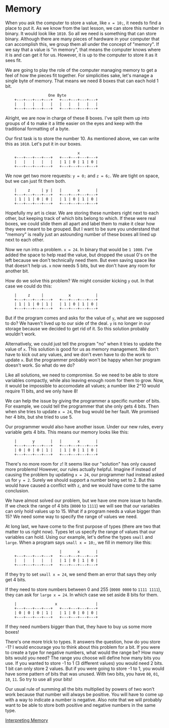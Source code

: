 # Memory

When you ask the computer to store a value, like `x = 10;`, it needs to find
a place to put it. As we know from the last lesson, we can store this number in
binary. It would look like `1010`. So all we need is something that can store
binary. Although there are many pieces of hardware in your computer that can
accomplish this, we group them all under the concept of "memory". If we say that
a value is "in memory", that means the computer knows where it is and can get it
for us. However, it is up to the computer to store it as it sees fit.

We are going to play the role of the computer managing memory to get a feel of
how the pieces fit together. For simplicities sake, let's manage a single byte
of memory. That means we need 8 boxes that can each hold 1 bit.

```
                   One Byte
    +---+---+---+---+   +---+---+---+---+
    |   |   |   |   |   |   |   |   |   |
    +---+---+---+---+   +---+---+---+---+
```

Alright, we are now in charge of these 8 boxes. I've split them up into groups
of 4 to make it a little easier on the eyes and keep with the traditional
formatting of a byte.

Our first task is to store the number 10. As mentioned above, we can write this
as `1010`. Let's put it in our boxes.

```
                                x
    +---+---+---+---+   +---+---+---+---+
    |   |   |   |   |   | 1 | 0 | 1 | 0 |
    +---+---+---+---+   +---+---+---+---+
```

We now get two more requests: `y = 0;` and `z = 6;`. We are tight on
space, but we can just fit them both.


```
    |     z     | y |   |       x       |
    +---+---+---+---+   +---+---+---+---+
    | 1 | 1 | 0 | 0 |   | 1 | 0 | 1 | 0 |
    +---+---+---+---+   +---+---+---+---+
```

Hopefully my art is clear. We are storing these numbers right next to each
other, but keeping track of which bits belong to which. If these were real
boxes, we could slide them all apart and label them to make it clear how they
were meant to be grouped. But I want to be sure you understand that "memory" is
really just an astounding number of these boxes all lined up next to each other.

Now we run into a problem. `x = 24`. In binary that would be `1 1000`. I've
added the space to help read the value, but dropped the usual 0's on the left
because we don't technically need them. But even saving space like that doesn't
help us. `x` now needs 5 bits, but we don't have any room for another bit.

How do we solve this problem? We might consider kicking `y` out. In that case we
could do this:

```
    |     z     |           x           |
    +---+---+---+---+   +---+---+---+---+
    | 1 | 1 | 0 | 1 |   | 1 | 0 | 1 | 0 |
    +---+---+---+---+   +---+---+---+---+
```

But if the program comes and asks for the value of `y`, what are we supposed to
do? We haven't lived up to our side of the deal. `y` is no longer in our storage
because we decided to get rid of it. So this solution probably wouldn't work.

Alternatively, we could just tell the program "no" when it tries to update the
value of `x`. This solution is good for us as memory management. We don't have
to kick out any values, and we don't even have to do the work to update `x`. But
the programmer probably won't be happy when her program doesn't work. So what do
we do?

Like all solutions, we need to compromise. So we need to be able to store
variables compactly, while also leaving enough room for them to grow. Now, it
would be impossible to accomodate all values; a number like 2^10 would require
11 bits, and we only have 8!

We can help the issue by giving the programmer a specific number of bits. For
example, we could tell the programmer that she only gets 4 bits. Then when she
tries to update `x = 24`, the bug would be her fault. We promised her 4 bits,
but she tried to use 5.

Our programmer would also have another issue. Under our new rules, every
variable gets 4 bits. This means our memory looks like this:

```
    |       y       |   |       x       |
    +---+---+---+---+   +---+---+---+---+
    | 0 | 0 | 0 | 1 |   | 1 | 0 | 1 | 0 |
    +---+---+---+---+   +---+---+---+---+
```

There's no more room for `z`! It seems like our "solution" has only caused more
problems! However, our rules actually helpful. Imagine if instead of causing the
problem by updating `x = 24`, our programmer had instead asked us for `y = 2`.
Surely we should support a number being set to 2. But this would have caused a
conflict with `z`, and we would have come to the same conclusion.

We have almost solved our problem, but we have one more issue to handle.  If we
check the range of 4 bits (`0000` to `1111`) we will see that our variables can
only hold values up to 15. What if a program needs a value bigger than 15? We
need some way to specify the range of values we need.

At long last, we have come to the first purpose of types (there are two that
matter to us right now). Types let us specify the range of values that our
variables can hold. Using our example, let's define the types `small` and
`large`. When a program says `small x = 10;`, we fill in memory like this:

```
                        |       x       |
    +---+---+---+---+   +---+---+---+---+
    |   |   |   |   |   | 1 | 0 | 1 | 0 |
    +---+---+---+---+   +---+---+---+---+
```

If they try to set `small x = 24`, we send them an error that says they only get
4 bits.

If they need to store numbers between 0 and 255 (`0000 0000` to `1111 1111`),
they can ask for `large x = 24`. In which case we set aside 8 bits for them.

```
    |                 x                 |
    +---+---+---+---+   +---+---+---+---+
    | 0 | 0 | 0 | 1 |   | 1 | 0 | 0 | 0 |
    +---+---+---+---+   +---+---+---+---+
```

If they need numbers bigger than that, they have to buy us some more boxes!

There's one more trick to types. It answers the question, how do you store -1?
I would encourage you to think about this problem for a bit. If you were to
create a type for negative numbers, what would the range be? How many bits would
you need? The range you choose will define how many bits you use. If you wanted
to store -1 to 1 (3 different values) you would need 2 bits. 1 bit can only
store 2 values. But if you were going to store -1 to 1, you would have some
pattern of bits that was unused. With two bits, you have `00`, `01`, `10`, `11`.
So try to use all your bits!

Our usual rule of summing all the bits multiplied by powers of two won't work
because that number will always be positive. You will have to come up with a way
to indicate a number is negative. Also note that we will probably want to be
able to store both positive and negative numbers in the same type.

[Interpreting Memory](8-interpreting-memory.html)
